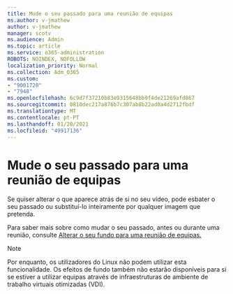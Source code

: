 ```yaml
---
title: Mude o seu passado para uma reunião de equipas
ms.author: v-jmathew
author: v-jmathew
manager: scotv
ms.audience: Admin
ms.topic: article
ms.service: o365-administration
ROBOTS: NOINDEX, NOFOLLOW
localization_priority: Normal
ms.collection: Adm_O365
ms.custom:
- "9001720"
- "7948"
ms.openlocfilehash: 6c9d7f37210b83e9315648bb9f4de21269afd867
ms.sourcegitcommit: 0810dec217a876b7c307ab8b22ad0a4d2712fbdf
ms.translationtype: MT
ms.contentlocale: pt-PT
ms.lasthandoff: 01/20/2021
ms.locfileid: "49917136"
---
```

# <a name="change-your-background-for-a-teams-meeting"></a>Mude o seu passado para uma reunião de equipas

Se quiser alterar o que aparece atrás de si no seu vídeo, pode esbater o seu passado ou substituí-lo inteiramente por qualquer imagem que pretenda.

Para saber mais sobre como mudar o seu passado, antes ou durante uma reunião, consulte [Alterar o seu fundo para uma reunião de equipas.](https://support.microsoft.com/office/change-your-background-for-a-teams-meeting-f77a2381-443a-499d-825e-509a140f4780)

> [!NOTE]
> Por enquanto, os utilizadores do Linux não podem utilizar esta funcionalidade. Os efeitos de fundo também não estarão disponíveis para si se estiver a utilizar equipas através de infraestruturas de ambiente de trabalho virtuais otimizadas (VDI).
